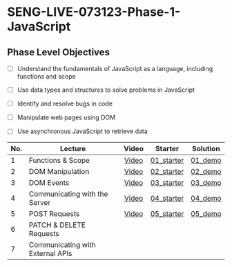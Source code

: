# SENG-LIVE-073123-Phase-1-JavaScript
## Phase Level Objectives
- [ ] Understand the fundamentals of JavaScript as a language, including functions and scope
- [ ] Use data types and structures to solve problems in JavaScript
- [ ] Identify and resolve bugs in code
- [ ] Manipulate web pages using DOM
- [ ] Use asynchronous JavaScript to retrieve data


|No. | Lecture                          | Video 	| Starter 	| Solution 	|
|----|------------------------------	|:-----:	|--------	|---------	|
|1 | Functions & Scope                	| [Video](https://youtu.be/CiB0iBdoO6Q ) | [01_starter](https://github.com/rachelAtFlatiron/EAST-SE-073123-Phase-1/tree/01_demo) | [01_demo](https://github.com/rachelAtFlatiron/EAST-SE-073123-Phase-1/tree/01_starter) |
|2 | DOM Manipulation                 	| [Video](https://youtu.be/wm0-UcOPTNs) | [02_starter](https://github.com/rachelAtFlatiron/EAST-SE-073123-Phase-1/tree/02_starter) | [02_demo](https://github.com/rachelAtFlatiron/EAST-SE-073123-Phase-1/tree/02_demo)  |
|3 | DOM Events                       	| [Video](https://youtu.be/ekNU_f7Cc58) | [03_starter](https://github.com/rachelAtFlatiron/EAST-SE-073123-Phase-1/tree/03_starter) | [03_demo](https://github.com/rachelAtFlatiron/EAST-SE-073123-Phase-1/tree/03_solution)  |
|4 | Communicating with the Server    	| [Video](https://youtu.be/GRcA05kbIic) | [04_starter](https://github.com/rachelAtFlatiron/EAST-SE-073123-Phase-1/tree/04_starter) | [04_demo](https://github.com/rachelAtFlatiron/EAST-SE-073123-Phase-1/tree/04_demo) |
|5 | POST Requests                    	| [Video](https://youtu.be/ZecwoYIFBHU) | [05_starter](https://github.com/rachelAtFlatiron/EAST-SE-073123-Phase-1/tree/05_starter) | [05_demo](https://github.com/rachelAtFlatiron/EAST-SE-073123-Phase-1/tree/05_demo) |
|6 | PATCH & DELETE Requests          	|       	|        	|         	|
|7 | Communicating with External APIs 	|       	|        	|         	|